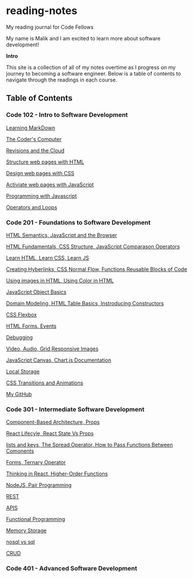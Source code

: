 # reading-notes

My reading journal for Code Fellows

My name is Malik and I am excited to learn more about software development!

**Intro** 

This site is a collection of all of my notes overtime as I progress on my journey to becoming a software engineer. Below is a table of contents to navigate through the readings in each course. 

## **Table of Contents**

### Code 102 - Intro to Software Development

[Learning MarkDown](102-notes/reading1.md)

[The Coder's Computer](102-notes/reading2.md)

[Revisions and the Cloud](102-notes/reading3.md)

[Structure web pages with HTML](102-notes/reading4.md)

[Design web pages with CSS](102-notes/reading5.md)

[Activiate web pages with JavaScript](102-notes/reading6.md)

[Programming with Javascript](102-notes/reading7.md)

[Operators and Loops](102-notes/reading8.md)

### Code 201 - Foundations to Software Development

[HTML Semantics, JavaScript and the Browser](201-notes/class-01.md)

[HTML Fundamentals, CSS Structure, JavaScript Comparason Operators](201-notes/class-02.md)

[Learn HTML, Learn CSS, Learn JS](201-notes/class-03.md)

[Creating Hyberlinks, CSS Normal Flow, Functions Reusable Blocks of Code](201-notes/class-04.md)

[Using images in HTML, Using Color in HTML](201-notes/class-05.md)

[JavaScript Object Basics](201-notes/class-06.md)

[Domain Modeling, HTML Table Basics, Instroducing Constructors](201-notes/class-07.md)

[CSS Flexbox](201-notes/class-08.md)

[HTML Forms, Events](201-notes/class-09.md)

[Debugging](201-notes/class-10.md)

[Video, Audio, Grid,Responsive Images](201-notes/class-11.md)

[JavaScript Canvas, Chart.js Documentation](201-notes/class-12.md)

[Local Storage](201-notes/class-13.md)

[CSS Transitions and Animations](201-notes/class-14.md)

[My GitHub](https://github.com/)

### Code 301 - Intermediate Software Development

[Component-Based Architecture, Props](301-notes/class-01.md)

[React Lifecyle, React State Vs Props](301-notes/class-02.md)

[lists and keys, The Spread Operator, How to Pass Functions Between Comonents](301-notes/class-03.md)

[Forms, Ternary Operator](301-notes/class-04.md)

[Thinking in React, Higher-Order Functions](301-notes/class-05.md)

[NodeJS, Pair Programming](301-notes/class-06.md)

[REST](301-notes/class-07.md)


[APIS](301-notes/class-08.md)

[Functional Programming](301-notes/class-09.md)


[Memory Storage](301-notes/class-10.md)

[nosql vs sql](301-notes/class-11.md)


[CRUD](301-notes/class-12.md)

### Code 401 - Advanced Software Development